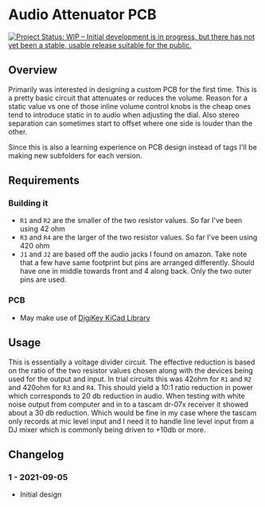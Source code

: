 # Audio Attenuator PCB

[![Project Status: WIP – Initial development is in progress, but there has not yet been a stable, usable release suitable for the public.](https://www.repostatus.org/badges/latest/wip.svg)](https://www.repostatus.org/#wip)

## Overview

Primarily was interested in designing a custom PCB for the first time.  This is a pretty basic circuit that attenuates or reduces the volume.  Reason for a static value vs one of those inline volume control knobs is the cheap ones tend to introduce static in to audio when adjusting the dial.  Also stereo separation can sometimes start to offset where one side is louder than the other.

Since this is also a learning experience on PCB design instead of tags I'll be making new subfolders for each version.

## Requirements

### Building it

- `R1` and `R2` are the smaller of the two resistor values.  So far I've been using 42 ohm
- `R3` and `R4` are the larger of the two resistor values.  So far I've been using 420 ohm
- `J1` and `J2` are based off the audio jacks I found on amazon.  Take note that a few have same footprint but pins are arranged differently.  Should have one in middle towards front and 4 along back.  Only the two outer pins are used.

### PCB

- May make use of [DigiKey KiCad Library](https://github.com/Digi-Key/digikey-kicad-library)

## Usage

This is essentially a voltage divider circuit.  The effective reduction is based on the ratio of the two resistor values chosen along with the devices being used for the output and input.  In trial circuits this was 42ohm for `R1` and `R2` and 420ohm for `R3` and `R4`.  This should yield a 10:1 ratio reduction in power which corresponds to 20 db reduction in audio.  When testing with white noise output from computer and in to a tascam dr-07x receiver it showed about a 30 db reduction.  Which would be fine in my case where the tascam only records at mic level input and I need it to handle line level input from a DJ mixer which is commonly being driven to +10db or more.

## Changelog

### 1 - 2021-09-05

- Initial design
